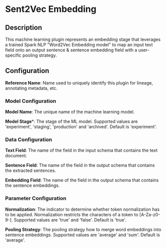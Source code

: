 
# Sent2Vec Embedding

## Description
This machine learning plugin represents an embedding stage that leverages a trained Spark NLP "Word2Vec 
Embedding model" to map an input text field onto an output sentence & sentence embedding field with a 
user-specific pooling strategy.

## Configuration
**Reference Name**: Name used to uniquely identify this plugin for lineage, annotating metadata, etc.

### Model Configuration
**Model Name**: The unique name of the machine learning model.

**Model Stage***: The stage of the ML model. Supported values are 'experiment', 'staging', 'production'
and 'archived'. Default is 'experiment'.

### Data Configuration
**Text Field**: The name of the field in the input schema that contains the text document.

**Sentence Field**: The name of the field in the output schema that contains the extracted sentences.

**Embedding Field**: The name of the field in the output schema that contains the sentence embeddings.

### Parameter Configuration
**Normalization**: The indicator to determine whether token normalization has to be applied. Normalization
restricts the characters of a token to [A-Za-z0-9-]. Supported values are 'true' and 'false'. Default is
'true'.

**Pooling Strategy**: The pooling strategy how to merge word embeddings into sentence embeddings. Supported 
values are 'average' and 'sum'. Default is 'average'.
